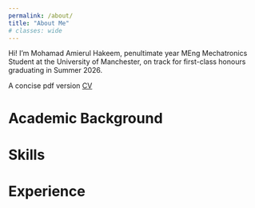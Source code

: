```yaml
---
permalink: /about/
title: "About Me"
# classes: wide
---
```


Hi! I’m Mohamad Amierul Hakeem, penultimate year MEng Mechatronics Student at the University of Manchester, on track for first-class honours graduating in Summer 2026.

A concise pdf version [CV](/assets/documents/Y3-CV-v3-general.pdf)


# Academic Background


# Skills


# Experience







